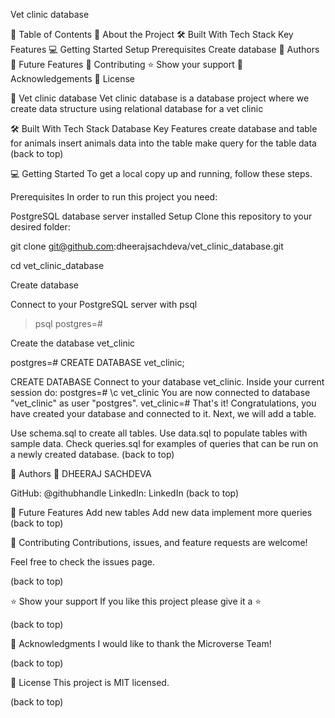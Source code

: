 Vet clinic database

📗 Table of Contents
📖 About the Project
🛠 Built With
Tech Stack
Key Features
💻 Getting Started
Setup
Prerequisites
Create database
👥 Authors
🔭 Future Features
🤝 Contributing
⭐️ Show your support
🙏 Acknowledgements
📝 License

📖 Vet clinic database
Vet clinic database is a database project where we create data structure using relational database for a vet clinic

🛠 Built With
Tech Stack
Database
Key Features
create database and table for animals
insert animals data into the table
make query for the table data
(back to top)

💻 Getting Started
To get a local copy up and running, follow these steps.

Prerequisites
In order to run this project you need:

PostgreSQL database server installed
Setup
Clone this repository to your desired folder:

git clone git@github.com:dheerajsachdeva/vet_clinic_database.git

cd vet_clinic_database

Create database

Connect to your PostgreSQL server with psql
> psql
postgres=#

Create the database vet_clinic

postgres=# CREATE DATABASE vet_clinic;

CREATE DATABASE
Connect to your database vet_clinic. Inside your current session do:
postgres=# \c vet_clinic
You are now connected to database "vet_clinic" as user "postgres".
vet_clinic=#
That's it! Congratulations, you have created your database and connected to it. Next, we will add a table.

Use schema.sql to create all tables.
Use data.sql to populate tables with sample data.
Check queries.sql for examples of queries that can be run on a newly created database.
(back to top)

👥 Authors
👤 DHEERAJ SACHDEVA

GitHub: @githubhandle
LinkedIn: LinkedIn
(back to top)

🔭 Future Features
Add new tables
Add new data
implement more queries
(back to top)

🤝 Contributing
Contributions, issues, and feature requests are welcome!

Feel free to check the issues page.

(back to top)

⭐️ Show your support
If you like this project please give it a ⭐

(back to top)

🙏 Acknowledgments
I would like to thank the Microverse Team!

(back to top)

📝 License
This project is MIT licensed.

(back to top)